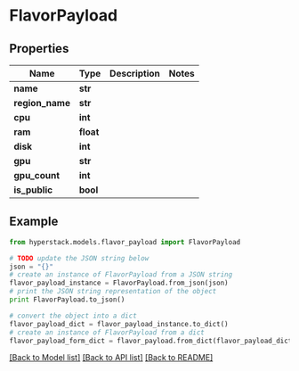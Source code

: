 # FlavorPayload


## Properties

Name | Type | Description | Notes
------------ | ------------- | ------------- | -------------
**name** | **str** |  | 
**region_name** | **str** |  | 
**cpu** | **int** |  | 
**ram** | **float** |  | 
**disk** | **int** |  | 
**gpu** | **str** |  | 
**gpu_count** | **int** |  | 
**is_public** | **bool** |  | 

## Example

```python
from hyperstack.models.flavor_payload import FlavorPayload

# TODO update the JSON string below
json = "{}"
# create an instance of FlavorPayload from a JSON string
flavor_payload_instance = FlavorPayload.from_json(json)
# print the JSON string representation of the object
print FlavorPayload.to_json()

# convert the object into a dict
flavor_payload_dict = flavor_payload_instance.to_dict()
# create an instance of FlavorPayload from a dict
flavor_payload_form_dict = flavor_payload.from_dict(flavor_payload_dict)
```
[[Back to Model list]](../README.md#documentation-for-models) [[Back to API list]](../README.md#documentation-for-api-endpoints) [[Back to README]](../README.md)


